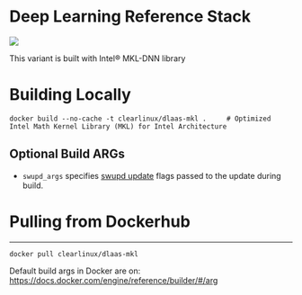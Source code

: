# Deep Learning Reference Stack
[![](https://images.microbadger.com/badges/image/clearlinux/dlaas-mkl.svg)](http://microbadger.com/images/clearlinux/dlaas-mkl "Get your own image badge on microbadger.com")

This variant is built with Intel® MKL-DNN library

# Building Locally

```
docker build --no-cache -t clearlinux/dlaas-mkl .     # Optimized Intel Math Kernel Library (MKL) for Intel Architecture
```

## Optional Build ARGs

* `swupd_args` specifies
  [swupd update](https://clearlinux.org/documentation/clear-linux/guides/maintenance/swupd-guide#perform-a-manual-update)
  flags passed to the update during build.

# Pulling from Dockerhub
---------------------------

```
docker pull clearlinux/dlaas-mkl
```

Default build args in Docker are on: https://docs.docker.com/engine/reference/builder/#/arg
